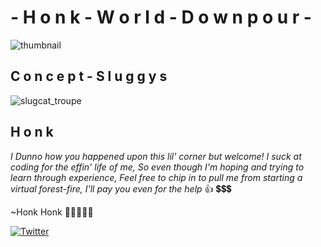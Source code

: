 # - H o n k - W o r l d - D o w n p o u r -
![thumbnail](https://user-images.githubusercontent.com/63132454/220227726-f3b944a2-ebe0-492c-ae06-f983a1b9bfa7.jpg)
## C o n c e p t - S l u g g y s
![slugcat_troupe](https://user-images.githubusercontent.com/63132454/220227940-7be83ec0-1f05-4908-9f30-7b7722ea43fc.png)
## H o n k

*I Dunno how you happened upon this lil' corner but welcome! I suck at coding for the effin' life of me, So even though I'm hoping and trying to*
*learn through experience, Feel free to chip in to pull me from starting a virtual forest-fire, I'll pay you even for the help* 👍 💲💲💲

~Honk Honk 🤡🎪🍭🎡🎉

[![Twitter](https://img.shields.io/twitter/url?style=social&url=https%3A%2F%2Ftwitter.com%2Foposshim)](https://twitter.com/oposshim)
